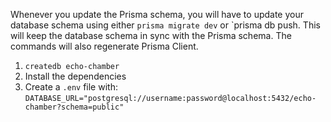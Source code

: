 Whenever you update the Prisma schema, you will have to update your database schema using either `prisma migrate dev` or `prisma db push. This will keep the database schema in sync with the Prisma schema. The commands will also regenerate Prisma Client.

1. `createdb echo-chamber`
2. Install the dependencies
3. Create a `.env` file with:
   `DATABASE_URL="postgresql://username:password@localhost:5432/echo-chamber?schema=public"`

